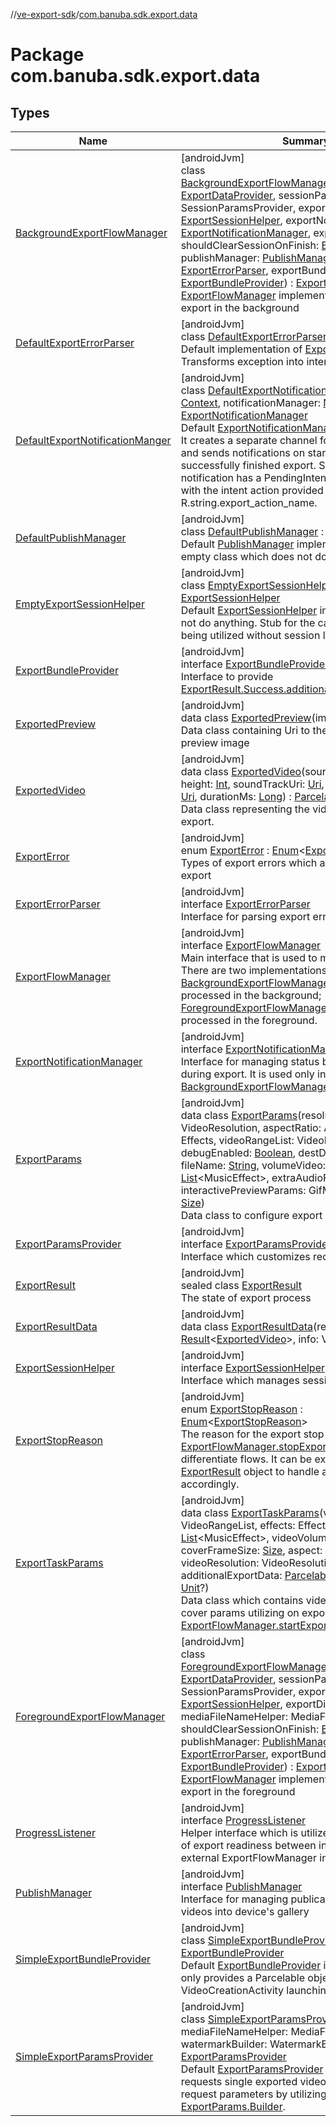 //[ve-export-sdk](../../index.md)/[com.banuba.sdk.export.data](index.md)

# Package com.banuba.sdk.export.data

## Types

| Name | Summary |
|---|---|
| [BackgroundExportFlowManager](-background-export-flow-manager/index.md) | [androidJvm]<br>class [BackgroundExportFlowManager](-background-export-flow-manager/index.md)(exportDataProvider: [ExportDataProvider](../com.banuba.sdk.export.internal/-export-data-provider/index.md), sessionParamsProvider: SessionParamsProvider, exportSessionHelper: [ExportSessionHelper](-export-session-helper/index.md), exportNotificationManager: [ExportNotificationManager](-export-notification-manager/index.md), exportDir: [Uri](https://developer.android.com/reference/kotlin/android/net/Uri.html), shouldClearSessionOnFinish: [Boolean](https://kotlinlang.org/api/latest/jvm/stdlib/kotlin/-boolean/index.html), publishManager: [PublishManager](-publish-manager/index.md), errorParser: [ExportErrorParser](-export-error-parser/index.md), exportBundleProvider: [ExportBundleProvider](-export-bundle-provider/index.md)) : [ExportFlowManager](-export-flow-manager/index.md)<br>[ExportFlowManager](-export-flow-manager/index.md) implementation which provides export in the background |
| [DefaultExportErrorParser](-default-export-error-parser/index.md) | [androidJvm]<br>class [DefaultExportErrorParser](-default-export-error-parser/index.md) : [ExportErrorParser](-export-error-parser/index.md)<br>Default implementation of [ExportErrorParser](-export-error-parser/index.md). Transforms exception into internal [ExportError](-export-error/index.md). |
| [DefaultExportNotificationManger](-default-export-notification-manger/index.md) | [androidJvm]<br>class [DefaultExportNotificationManger](-default-export-notification-manger/index.md)(context: [Context](https://developer.android.com/reference/kotlin/android/content/Context.html), notificationManager: [NotificationManager](https://developer.android.com/reference/kotlin/android/app/NotificationManager.html)) : [ExportNotificationManager](-export-notification-manager/index.md)<br>Default [ExportNotificationManager](-export-notification-manager/index.md) implementation. It creates a separate channel for export notifications and sends notifications on started, failed and successfully finished export. Successful export notification has a PendingIntent to open an activity with the intent action provided in string resource R.string.export_action_name. |
| [DefaultPublishManager](-default-publish-manager/index.md) | [androidJvm]<br>class [DefaultPublishManager](-default-publish-manager/index.md) : [PublishManager](-publish-manager/index.md)<br>Default [PublishManager](-publish-manager/index.md) implementation. It is just an empty class which does not do anything. |
| [EmptyExportSessionHelper](-empty-export-session-helper/index.md) | [androidJvm]<br>class [EmptyExportSessionHelper](-empty-export-session-helper/index.md) : [ExportSessionHelper](-export-session-helper/index.md)<br>Default [ExportSessionHelper](-export-session-helper/index.md) implementation. It does not do anything. Stub for the case when export api is being utilized without session logic. |
| [ExportBundleProvider](-export-bundle-provider/index.md) | [androidJvm]<br>interface [ExportBundleProvider](-export-bundle-provider/index.md)<br>Interface to provide [ExportResult.Success.additionalExportData](-export-result/-success/additional-export-data.md) |
| [ExportedPreview](-exported-preview/index.md) | [androidJvm]<br>data class [ExportedPreview](-exported-preview/index.md)(imageUri: [Uri](https://developer.android.com/reference/kotlin/android/net/Uri.html))<br>Data class containing Uri to the exported video preview image |
| [ExportedVideo](-exported-video/index.md) | [androidJvm]<br>data class [ExportedVideo](-exported-video/index.md)(sourceUri: [Uri](https://developer.android.com/reference/kotlin/android/net/Uri.html), width: [Int](https://kotlinlang.org/api/latest/jvm/stdlib/kotlin/-int/index.html), height: [Int](https://kotlinlang.org/api/latest/jvm/stdlib/kotlin/-int/index.html), soundTrackUri: [Uri](https://developer.android.com/reference/kotlin/android/net/Uri.html), interactivePreviewUri: [Uri](https://developer.android.com/reference/kotlin/android/net/Uri.html), durationMs: [Long](https://kotlinlang.org/api/latest/jvm/stdlib/kotlin/-long/index.html)) : [Parcelable](https://developer.android.com/reference/kotlin/android/os/Parcelable.html)<br>Data class representing the video after successful export. |
| [ExportError](-export-error/index.md) | [androidJvm]<br>enum [ExportError](-export-error/index.md) : [Enum](https://kotlinlang.org/api/latest/jvm/stdlib/kotlin/-enum/index.html)&lt;[ExportError](-export-error/index.md)&gt; <br>Types of export errors which are possible during export |
| [ExportErrorParser](-export-error-parser/index.md) | [androidJvm]<br>interface [ExportErrorParser](-export-error-parser/index.md)<br>Interface for parsing export errors |
| [ExportFlowManager](-export-flow-manager/index.md) | [androidJvm]<br>interface [ExportFlowManager](-export-flow-manager/index.md)<br>Main interface that is used to manage export flow. There are two implementations for different cases: [BackgroundExportFlowManager](-background-export-flow-manager/index.md) for export which is processed in the background; [ForegroundExportFlowManager](-foreground-export-flow-manager/index.md) for export which is processed in the foreground. |
| [ExportNotificationManager](-export-notification-manager/index.md) | [androidJvm]<br>interface [ExportNotificationManager](-export-notification-manager/index.md)<br>Interface for managing status bar notifications during export. It is used only in case of [BackgroundExportFlowManager](-background-export-flow-manager/index.md). |
| [ExportParams](-export-params/index.md) | [androidJvm]<br>data class [ExportParams](-export-params/index.md)(resolution: VideoResolution, aspectRatio: AspectRatio, effects: Effects, videoRangeList: VideoRangeList, debugEnabled: [Boolean](https://kotlinlang.org/api/latest/jvm/stdlib/kotlin/-boolean/index.html), destDir: [File](https://developer.android.com/reference/kotlin/java/io/File.html), fileExt: [String](https://kotlinlang.org/api/latest/jvm/stdlib/kotlin/-string/index.html), fileName: [String](https://kotlinlang.org/api/latest/jvm/stdlib/kotlin/-string/index.html), volumeVideo: [Float](https://kotlinlang.org/api/latest/jvm/stdlib/kotlin/-float/index.html), musicEffects: [List](https://kotlinlang.org/api/latest/jvm/stdlib/kotlin.collections/-list/index.html)&lt;MusicEffect&gt;, extraAudioFile: [Uri](https://developer.android.com/reference/kotlin/android/net/Uri.html), interactivePreviewParams: GifMaker.Params?, size: [Size](https://developer.android.com/reference/kotlin/android/util/Size.html))<br>Data class to configure export request. |
| [ExportParamsProvider](-export-params-provider/index.md) | [androidJvm]<br>interface [ExportParamsProvider](-export-params-provider/index.md)<br>Interface which customizes requested export. |
| [ExportResult](-export-result/index.md) | [androidJvm]<br>sealed class [ExportResult](-export-result/index.md)<br>The state of export process |
| [ExportResultData](-export-result-data/index.md) | [androidJvm]<br>data class [ExportResultData](-export-result-data/index.md)(result: [Result](https://kotlinlang.org/api/latest/jvm/stdlib/kotlin/-result/index.html)&lt;[ExportedVideo](-exported-video/index.md)&gt;, info: VideoInfo) |
| [ExportSessionHelper](-export-session-helper/index.md) | [androidJvm]<br>interface [ExportSessionHelper](-export-session-helper/index.md)<br>Interface which manages session data during export. |
| [ExportStopReason](-export-stop-reason/index.md) | [androidJvm]<br>enum [ExportStopReason](-export-stop-reason/index.md) : [Enum](https://kotlinlang.org/api/latest/jvm/stdlib/kotlin/-enum/index.html)&lt;[ExportStopReason](-export-stop-reason/index.md)&gt; <br>The reason for the export stop which is passed into [ExportFlowManager.stopExport](-export-flow-manager/stop-export.md) function to differentiate flows. It can be extracted from [ExportResult](-export-result/index.md) object to handle any stop reason accordingly. |
| [ExportTaskParams](-export-task-params/index.md) | [androidJvm]<br>data class [ExportTaskParams](-export-task-params/index.md)(videoRanges: VideoRangeList, effects: Effects, musicEffects: [List](https://kotlinlang.org/api/latest/jvm/stdlib/kotlin.collections/-list/index.html)&lt;MusicEffect&gt;, videoVolume: [Float](https://kotlinlang.org/api/latest/jvm/stdlib/kotlin/-float/index.html), coverUri: [Uri](https://developer.android.com/reference/kotlin/android/net/Uri.html), coverFrameSize: [Size](https://developer.android.com/reference/kotlin/android/util/Size.html), aspect: AspectRatio, videoResolution: VideoResolution.Exact?, additionalExportData: [Parcelable](https://developer.android.com/reference/kotlin/android/os/Parcelable.html)?, doOnStart: () -&gt; [Unit](https://kotlinlang.org/api/latest/jvm/stdlib/kotlin/-unit/index.html)?)<br>Data class which contains video, effects, music and cover params utilizing on export. It is passed into [ExportFlowManager.startExport](-export-flow-manager/start-export.md) function. |
| [ForegroundExportFlowManager](-foreground-export-flow-manager/index.md) | [androidJvm]<br>class [ForegroundExportFlowManager](-foreground-export-flow-manager/index.md)(exportDataProvider: [ExportDataProvider](../com.banuba.sdk.export.internal/-export-data-provider/index.md), sessionParamsProvider: SessionParamsProvider, exportSessionHelper: [ExportSessionHelper](-export-session-helper/index.md), exportDir: [Uri](https://developer.android.com/reference/kotlin/android/net/Uri.html), mediaFileNameHelper: MediaFileNameHelper, shouldClearSessionOnFinish: [Boolean](https://kotlinlang.org/api/latest/jvm/stdlib/kotlin/-boolean/index.html), publishManager: [PublishManager](-publish-manager/index.md), errorParser: [ExportErrorParser](-export-error-parser/index.md), exportBundleProvider: [ExportBundleProvider](-export-bundle-provider/index.md)) : [ExportFlowManager](-export-flow-manager/index.md)<br>[ExportFlowManager](-export-flow-manager/index.md) implementation which provides export in the foreground |
| [ProgressListener](-progress-listener/index.md) | [androidJvm]<br>interface [ProgressListener](-progress-listener/index.md)<br>Helper interface which is utilized to pass percentage of export readiness between internal ExportTask and external ExportFlowManager instances. |
| [PublishManager](-publish-manager/index.md) | [androidJvm]<br>interface [PublishManager](-publish-manager/index.md)<br>Interface for managing publication of exported videos into device's gallery |
| [SimpleExportBundleProvider](-simple-export-bundle-provider/index.md) | [androidJvm]<br>class [SimpleExportBundleProvider](-simple-export-bundle-provider/index.md) : [ExportBundleProvider](-export-bundle-provider/index.md)<br>Default [ExportBundleProvider](-export-bundle-provider/index.md) implementation which only provides a Parcelable object passed into VideoCreationActivity launching intent |
| [SimpleExportParamsProvider](-simple-export-params-provider/index.md) | [androidJvm]<br>class [SimpleExportParamsProvider](-simple-export-params-provider/index.md)(exportDir: [Uri](https://developer.android.com/reference/kotlin/android/net/Uri.html), mediaFileNameHelper: MediaFileNameHelper, watermarkBuilder: WatermarkBuilder) : [ExportParamsProvider](-export-params-provider/index.md)<br>Default [ExportParamsProvider](-export-params-provider/index.md) implementation. It requests single exported video and configures request parameters by utilizing [ExportParams.Builder](-export-params/-builder/index.md). |
